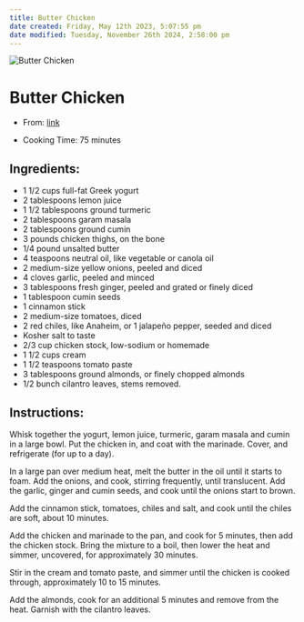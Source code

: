 ```yaml
---
title: Butter Chicken
date created: Friday, May 12th 2023, 5:07:55 pm
date modified: Tuesday, November 26th 2024, 2:58:00 pm
---
```


![Butter Chicken](https://static01.nyt.com/images/2014/08/24/magazine/24eat/mag-24Eat-t_CA0-articleLarge.jpg)

# Butter Chicken

- From:
  [link](https://cooking.nytimes.com/recipes/1016754-butter-chicken.md)

- Cooking Time: 75 minutes

## Ingredients:

- 1 1/2 cups full-fat Greek yogurt
- 2 tablespoons lemon juice
- 1 1/2 tablespoons ground turmeric
- 2 tablespoons garam masala
- 2 tablespoons ground cumin
- 3 pounds chicken thighs, on the bone
- 1/4 pound unsalted butter
- 4 teaspoons neutral oil, like vegetable or canola oil
- 2 medium-size yellow onions, peeled and diced
- 4 cloves garlic, peeled and minced
- 3 tablespoons fresh ginger, peeled and grated or finely diced
- 1 tablespoon cumin seeds
- 1 cinnamon stick
- 2 medium-size tomatoes, diced
- 2 red chiles, like Anaheim, or 1 jalapeño pepper, seeded and diced
- Kosher salt to taste
- 2/3 cup chicken stock, low-sodium or homemade
- 1 1/2 cups cream
- 1 1/2 teaspoons tomato paste
- 3 tablespoons ground almonds, or finely chopped almonds
- 1/2 bunch cilantro leaves, stems removed.

## Instructions:

Whisk together the yogurt, lemon juice, turmeric, garam masala and cumin
in a large bowl. Put the chicken in, and coat with the marinade. Cover,
and refrigerate (for up to a day).

In a large pan over medium heat, melt the butter in the oil until it
starts to foam. Add the onions, and cook, stirring frequently, until
translucent. Add the garlic, ginger and cumin seeds, and cook until the
onions start to brown.

Add the cinnamon stick, tomatoes, chiles and salt, and cook until the
chiles are soft, about 10 minutes.

Add the chicken and marinade to the pan, and cook for 5 minutes, then
add the chicken stock. Bring the mixture to a boil, then lower the heat
and simmer, uncovered, for approximately 30 minutes.

Stir in the cream and tomato paste, and simmer until the chicken is
cooked through, approximately 10 to 15 minutes.

Add the almonds, cook for an additional 5 minutes and remove from the
heat. Garnish with the cilantro leaves.
